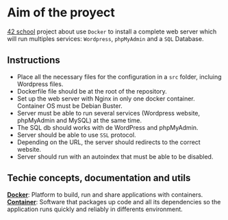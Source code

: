 # Aim of the proyect
[42 school][1] project about use `Docker` to install a complete web server which will run multiples services: `Wordpress`, `phpMyAdmin` and a `SQL` Database.

## Instructions
- Place all the necessary files for the configuration in a `src` folder, incluing Wordpress files.
- Dockerfile file should be at the root of the repository.
- Set up the web server with Nginx in only one docker container. Container OS must be Debian Buster.
- Server must be able to run several services (Wordpress website, phpMyAdmin and MySQL) at the same time.
- The SQL db should works with de WordPress and phpMyAdmin.
- Server should be able to use `SSL` protocol.
- Depending on the URL, the server should redirects to the correct website.
- Server should run with an autoindex that must be able to be disabled.

## Techie concepts, documentation and utils
**[Docker][2]**: Platform to build, run and share applications with containers.
**[Container][3]**: Software that packages up code and all its dependencies so the application runs quickly and reliably in differents environment.

[1]: https://www.42madrid.com/
[2]: https://docs.docker.com/
[3]: https://www.docker.com/resources/what-container
